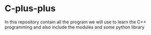 # C-plus-plus
In this repository contain all the program we will use to learn the C++ programming and also include the modules and some python library 
